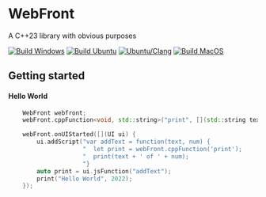# WebFront

A C++23 library with obvious purposes

[![Build Windows](https://github.com/ambroise-leclerc/WebFront/actions/workflows/BuildWindows.yml/badge.svg)](https://github.com/ambroise-leclerc/WebFront/actions/workflows/BuildWindows.yml)
[![Build Ubuntu](https://github.com/ambroise-leclerc/WebFront/actions/workflows/BuildLinux.yml/badge.svg)](https://github.com/ambroise-leclerc/WebFront/actions/workflows/BuildLinux.yml)
[![Ubuntu/Clang](https://github.com/ambroise-leclerc/WebFront/actions/workflows/BuildLinuxClang.yml/badge.svg)](https://github.com/ambroise-leclerc/WebFront/actions/workflows/BuildLinuxClang.yml)
[![Build MacOS](https://github.com/ambroise-leclerc/WebFront/actions/workflows/BuildMacOS.yml/badge.svg)](https://github.com/ambroise-leclerc/WebFront/actions/workflows/BuildMacOS.yml)



## Getting started

#### Hello World
```cpp
    WebFront webfront;
    webFront.cppFunction<void, std::string>("print", [](std::string text) { std::cout << text << '\n'; });

    webFront.onUIStarted([](UI ui) {
        ui.addScript("var addText = function(text, num) {                 "
                     "  let print = webFront.cppFunction('print');        "
                     "  print(text + ' of ' + num);                       "
                     "}                                                   ");
        auto print = ui.jsFunction("addText");
        print("Hello World", 2022);
    });

```
